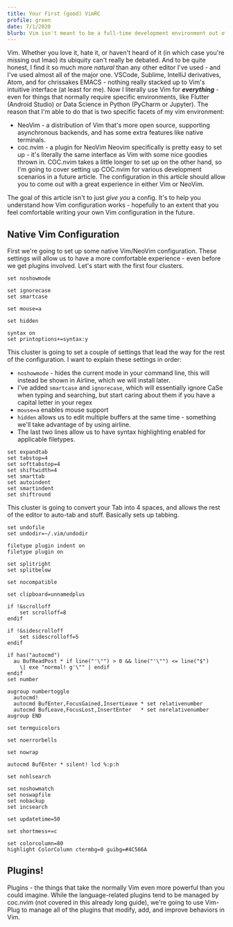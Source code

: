 ```yaml
---
title: Your First (good) VimRC
profile: green
date: 7/1/2020
blurb: Vim isn't meant to be a full-time development environment out of box... so let's make it one.
---
```


Vim. Whether you love it, hate it, or haven't heard of it (in which case you're missing out lmao)
its ubiquity can't really be debated. And to be quite honest, I find it so much
more _natural_ than any other editor I've used - and I've used almost all of the
major one. VSCode, Sublime, IntelliJ derivatives, Atom, and for chrissakes EMACS
\- nothing really stacked up to Vim's intuitive interface (at least for me). Now
I literally use Vim for _**everything**_ - even for things that normally require
specific environments, like Flutter (Android Studio) or Data Science in Python
(PyCharm or Jupyter). The reason that I'm able to do that is two specific facets
of my vim environment:
* NeoVim - a distribution of Vim that's more open source, supporting asynchronous
backends, and has some extra features like native terminals.
* coc.nvim - a plugin for NeoVim
Neovim specifically is pretty easy to set up - it's literally the same interface
as Vim with some nice goodies thrown in. COC.nvim takes a little longer to set
up on the other hand, so I'm going to cover setting up COC.nvim for various
development scenarios in a future article. The configuration in this article
should allow you to come out with a great experience in either Vim or NeoVim.

The goal of this article isn't to just _give you_ a config. It's to help you
understand how Vim configuration works - hopefully to an extent that you feel
comfortable writing your own Vim configuration in the future.

## Native Vim Configuration
First we're going to set up some native Vim/NeoVim configuration. These settings
will allow us to have a more comfortable experience - even before we get plugins
involved. Let's start with the first four clusters.

```vim
set noshowmode

set ignorecase
set smartcase

set mouse=a

set hidden

syntax on
set printoptions+=syntax:y
```

This cluster is going to set a couple of settings that lead the way for the rest
of the configuration. I want to explain these settings in order:
* `noshowmode` - hides the current mode in your command line, this will instead
be shown in Airline, which we will install later.
* I've added `smartcase` and `ignorecase`, which will essentially ignore CaSe when
typing and searching, but start caring about them if you have a capital letter
in your regex
* `mouse=a` enables mouse support
* `hidden` allows us to edit multiple buffers at the same time - something we'll
take advantage of by using airline.
* The last two lines allow us to have syntax highlighting enabled for applicable
filetypes.

```vim
set expandtab
set tabstop=4
set softtabstop=4
set shiftwidth=4
set smarttab
set autoindent
set smartindent
set shiftround
```

This cluster is going to convert your Tab into 4 spaces, and allows the rest of
the editor to auto-tab and stuff. Basically sets up tabbing.

```vim
set undofile
set undodir=~/.vim/undodir
```

```vim
filetype plugin indent on
filetype plugin on

set splitright
set splitbelow

set nocompatible

set clipboard=unnamedplus
```

```vim
if !&scrolloff
    set scrolloff=8
endif

if !&sidescrolloff
    set sidescrolloff=5
endif
```

```vim
if has("autocmd")
  au BufReadPost * if line("'\"") > 0 && line("'\"") <= line("$")
    \| exe "normal! g'\"" | endif
endif
set number

augroup numbertoggle
  autocmd!
  autocmd BufEnter,FocusGained,InsertLeave * set relativenumber
  autocmd BufLeave,FocusLost,InsertEnter   * set norelativenumber
augroup END
```

```vim
set termguicolors

set noerrorbells

set nowrap

autocmd BufEnter * silent! lcd %:p:h
```

```vim
set nohlsearch

set noshowmatch
set noswapfile
set nobackup
set incsearch

set updatetime=50

set shortmess+=c

set colorcolumn=80
highlight ColorColumn ctermbg=0 guibg=#4C566A
```

## Plugins!
Plugins - the things that take the normally Vim even more powerful than you could
imagine. While the language-related plugins tend to be managed by coc.nvim
(not covered in this already long guide), we're going to use Vim-Plug to manage
all of the plugins that modify, add, and improve behaviors in Vim.
